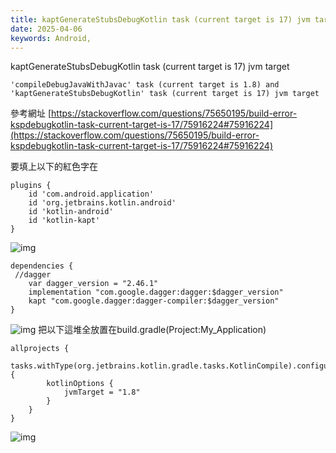 ```yaml
---
title: kaptGenerateStubsDebugKotlin task (current target is 17) jvm target
date: 2025-04-06
keywords: Android,
---
```

kaptGenerateStubsDebugKotlin task (current target is 17) jvm target
```
'compileDebugJavaWithJavac' task (current target is 1.8) and 'kaptGenerateStubsDebugKotlin' task (current target is 17) jvm target
```
參考網址
[https://stackoverflow.com/questions/75650195/build-error-kspdebugkotlin-task-current-target-is-17/75916224#75916224](https://stackoverflow.com/questions/75650195/build-error-kspdebugkotlin-task-current-target-is-17/75916224#75916224)

要填上以下的紅色字在
```
plugins {
    id 'com.android.application'
    id 'org.jetbrains.kotlin.android'
    id 'kotlin-android'
    id 'kotlin-kapt'
}
```
![img]({{site.imgurl}}/android/kapt_err1.png)
```
dependencies {
 //dagger
    var dagger_version = "2.46.1"
    implementation "com.google.dagger:dagger:$dagger_version"
    kapt "com.google.dagger:dagger-compiler:$dagger_version"
}
```
![img]({{site.imgurl}}/android/kapt_err2.png)
把以下這堆全放置在build.gradle(Project:My_Application)
```
allprojects {
    tasks.withType(org.jetbrains.kotlin.gradle.tasks.KotlinCompile).configureEach {
        kotlinOptions {
            jvmTarget = "1.8"
        }
    }
}
```
![img]({{site.imgurl}}/android/kapt_err3.png)



